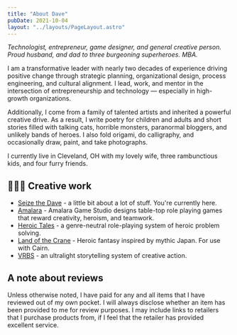 ```yaml
---
title: "About Dave"
pubDate: 2021-10-04
layout: "../layouts/PageLayout.astro"
---
```


*Technologist, entrepreneur, game designer, and general creative person. Proud husband, and dad to three burgeoning superheroes. MBA.*

I am a transformative leader with nearly two decades of experience driving positive change through strategic planning, organizational design, process engineering, and cultural alignment. I lead, work, and mentor in the intersection of entrepreneurship and technology — especially in high-growth organizations.

Additionally, I come from a family of talented artists and inherited a powerful creative drive. As a result, I write poetry for children and adults and short stories filled with talking cats, horrible monsters, paranormal bloggers, and unlikely bands of heroes. I also fold origami, do calligraphy, and occasionally draw, paint, and take photographs.

I currently live in Cleveland, OH with my lovely wife, three rambunctious kids, and four furry friends.

## 👨🏽‍🎨 Creative work

* [Seize the Dave](https://www.carpedavid.com) - a little bit about a lot of stuff. You're currently here.
* [Amalara](https://amalara.com) - Amalara Game Studio designs table-top role playing games that reward creativity, heroism, and teamwork.
* [Heroic Tales](https://www.heroictalesrpg.com) - a genre-neutral role-playing system of heroic problem solving.
* [Land of the Crane](https://www.landofthecrane.com) - Heroic fantasy inspired by mythic Japan. For use with Cairn.
* [VRBS](https://www.vrbs.org) - an ultralight storytelling system of creative action.

## A note about reviews

Unless otherwise noted, I have paid for any and all items that I have reviewed out of my own pocket. I will always disclose whether an item has been provided to me for review purposes. I may include links to retailers that I purchase products from, if I feel that the retailer has provided excellent service.
